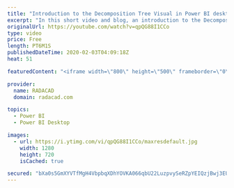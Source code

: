 ```yaml
---
title: "Introduction to the Decomposition Tree Visual in Power BI desktop"
excerpt: "In this short video and blog, an introduction to the Decomposition tree has been provided"
originalUrl: https://youtube.com/watch?v=qpQG88I1CCo
type: video
price: Free
length: PT6M1S
publishedDateTime: 2020-02-03T04:09:18Z
heat: 51

featuredContent: "<iframe width=\"800\" height=\"500\" frameborder=\"0\" src=\"https://www.youtube.com/embed/qpQG88I1CCo\" allow=\"accelerometer; autoplay; encrypted-media; gyroscope; picture-in-picture\" allowfullscreen></iframe>"

provider:
  name: RADACAD
  domain: radacad.com

topics:
  - Power BI
  - Power BI Desktop

images:
  - url: https://i.ytimg.com/vi/qpQG88I1CCo/maxresdefault.jpg
    width: 1280
    height: 720
    isCached: true

secured: "bXa0s5GmXYVTfMgH4VbpbqXDhYOVKA066qbU22LuzpvySeRZpYEIQzjBwj3EU49dYPyhf3hq+k8CsFhXOjyq0LfeiNoo+pFWX1r6G+VL5sD3NhIn6nLk5IlqnwdG86df6wjqRaHuqyJMAuvMxcLP0VFCQmpMZ1zhGOwPxroHn+ZDdyG/cAeAr7P0Rq5q2DrU/sgir9Ep2ofE5+1/61jYFlEtMLgjns2qsovSXm/Ui3Te7uhp/bzxCI1NaoVHQ0neh1ETArZ8RmsYIvlyKx/P4vlLdCHeJ2EWP5O2v234W5N7QR4SLp+Z7lS+dU0Nf/iTc7PQU2n6xNOeWeyQXN1JptMQ/CfT7isHsgP1EI1IlsNbgYfTBxFMrW13bhxz/WYAw6w+6dDhPM2fAXzYQH+MzMv04u9Z9crvQ8XsU7/rWC8=;Mclb1z9lH6RaZaWN105jEA=="
---
```


